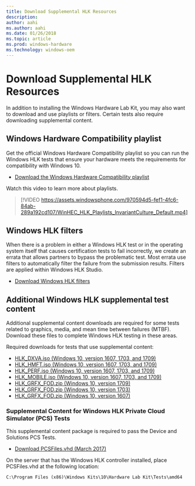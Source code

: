 ```yaml
---
title: Download Supplemental HLK Resources
description: 
author: aahi
ms.author: aahi
ms.date: 01/26/2018
ms.topic: article
ms.prod: windows-hardware
ms.technology: windows-oem
---
```


# Download Supplemental HLK Resources

In addition to installing the Windows Hardware Lab Kit, you may also want to download and use playlists or filters. Certain tests also require downloading supplemental content.

## Windows Hardware Compatibility playlist

Get the official Windows Hardware Compatibility playlist so you can run the Windows HLK tests that ensure your hardware meets the requirements for compatibility with Windows 10. 
- [Download the Windows Hardware Compatibility playlist](http://aka.ms/HLKPlaylist)

Watch this video to learn more about playlists. 
> [!VIDEO https://assets.windowsphone.com/970594d5-fef1-4fc6-84ab-289a192cd107/WinHEC_HLK_Playlists_InvariantCulture_Default.mp4]

## Windows HLK filters 

When there is a problem in either a Windows HLK test or in the operating system itself that causes certification tests to fail incorrectly, we create an errata that allows partners to bypass the problematic test. Most errata use filters to automatically filter the failure from the submission results. Filters are applied within Windows HLK Studio. 

- [Download Windows HLK filters](https://docs.microsoft.com/en-us/windows-hardware/test/hlk/user/windows-hardware-lab-kit-filters)

## Additional Windows HLK supplemental test content

Additional supplemental content downloads are required for some tests related to graphics, media, and mean time between failures (MTBF). Download these files to complete Windows HLK testing in these areas. 

Required downloads for tests that use supplemental content: 

- [HLK_DXVA.iso (Windows 10, version 1607, 1703, and 1709)](https://go.microsoft.com/fwlink/p/?LinkId=823112) 
- [HLK_HMFT.iso (Windows 10, version 1607, 1703, and 1709)](https://go.microsoft.com/fwlink/p/?LinkId=823113) 
- [HLK_PERF.iso (Windows 10, version 1607, 1703, and 1709)](https://go.microsoft.com/fwlink/p/?LinkId=823114) 
- [HLK_MOBILE.iso (Windows 10, version 1607, 1703, and 1709)](https://go.microsoft.com/fwlink/p/?LinkId=823115) 
- [HLK_GRFX_FOD.zip (Windows 10, version 1709)](https://go.microsoft.com/fwlink/p/?LinkId=859270) 
- [HLK_GRFX_FOD.zip (Windows 10, version 1703)](https://go.microsoft.com/fwlink/p/?linkid=845559) 
- [HLK_GRFX_FOD.zip (Windows 10, version 1607)](https://go.microsoft.com/fwlink/p/?linkid=842373)

### Supplemental Content for Windows HLK Private Cloud Simulator (PCS) Tests 

This supplemental content package is required to pass the Device and Solutions PCS Tests. 

- [Download PCSFiles.vhd (March 2017)](https://go.microsoft.com/fwlink/p/?LinkId=808763)

On the server that has the Windows HLK controller installed, place PCSFiles.vhd at the following location:

```C:\Program Files (x86)\Windows Kits\10\Hardware Lab Kit\Tests\amd64```


 

 


